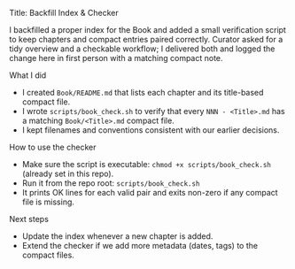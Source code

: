 Title: Backfill Index & Checker

I backfilled a proper index for the Book and added a small verification script to keep chapters and compact entries paired correctly. Curator asked for a tidy overview and a checkable workflow; I delivered both and logged the change here in first person with a matching compact note.

What I did
- I created `Book/README.md` that lists each chapter and its title-based compact file.
- I wrote `scripts/book_check.sh` to verify that every `NNN - <Title>.md` has a matching `Book/<Title>.md` compact file.
- I kept filenames and conventions consistent with our earlier decisions.

How to use the checker
- Make sure the script is executable: `chmod +x scripts/book_check.sh` (already set in this repo).
- Run it from the repo root: `scripts/book_check.sh`
- It prints OK lines for each valid pair and exits non-zero if any compact file is missing.

Next steps
- Update the index whenever a new chapter is added.
- Extend the checker if we add more metadata (dates, tags) to the compact files.

